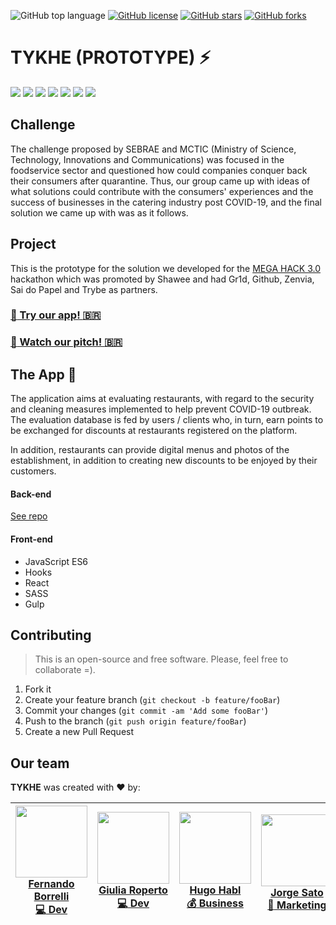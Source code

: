 ![GitHub top language](https://img.shields.io/github/languages/top/giuroperto/megahack-front)
[![GitHub license](https://img.shields.io/github/license/giuroperto/megahack-front)](https://github.com/giuroperto/megahack-front/blob/dev/LICENSE)
[![GitHub stars](https://img.shields.io/github/stars/giuroperto/megahack-front)](https://github.com/giuroperto/megahack-front/stargazers)
[![GitHub forks](https://img.shields.io/github/forks/giuroperto/megahack-front)](https://github.com/giuroperto/megahack-front/network)

# **TYKHE** (PROTOTYPE) :zap:

![](/src/assets/screenshot/1.png)
![](/src/assets/screenshot/2.png)
![](/src/assets/screenshot/4.png)
![](/src/assets/screenshot/5.png)
![](/src/assets/screenshot/6.png)
![](/src/assets/screenshot/7.png)
![](/src/assets/screenshot/8.png)

## Challenge

The challenge proposed by SEBRAE and MCTIC (Ministry of Science, Technology, Innovations and Communications) was focused in the foodservice sector and questioned how could companies conquer back their consumers after quarantine. Thus, our group came up with ideas of what solutions could contribute with the consumers' experiences and the success of businesses in the catering industry post COVID-19, and the final solution we came up with was as it follows.

## Project

This is the prototype for the solution we developed for the [MEGA HACK 3.0](https://www.megahack.com.br/) hackathon which was promoted by Shawee and had Gr1d, Github, Zenvia, Sai do Papel and Trybe as partners.

### [:iphone: Try our app! :brazil:](https://mega-hack-tykhe.netlify.app/)

### [:movie_camera: Watch our pitch! :brazil:](https://www.youtube.com/watch?v=ChX__RNtMA0&feature=youtu.be)


## The App :fork_and_knife:

The application aims at evaluating restaurants, with regard to the security and cleaning measures implemented to help prevent COVID-19 outbreak. The evaluation database is fed by users / clients who, in turn, earn points to be exchanged for discounts at restaurants registered on the platform.

In addition, restaurants can provide digital menus and photos of the establishment, in addition to creating new discounts to be enjoyed by their customers.

#### Back-end
[See repo](https://github.com/giuroperto/megahack-back)

#### Front-end

- JavaScript ES6
- Hooks
- React
- SASS
- Gulp

## Contributing
>This is an open-source and free software. Please, feel free to collaborate =).

1. Fork it 
2. Create your feature branch (`git checkout -b feature/fooBar`)
3. Commit your changes (`git commit -am 'Add some fooBar'`)
4. Push to the branch (`git push origin feature/fooBar`)
5. Create a new Pull Request

## Our team

**TYKHE** was created with :heart:  by:

|<img src="https://media-exp1.licdn.com/dms/image/C5603AQF_vneV9MrXdQ/profile-displayphoto-shrink_400_400/0?e=1598486400&v=beta&t=XBMkASOtLJdpiFU6nHFpUPuXD9BI_cJmF2iqO9vHbYg" width="115"><br/> [**Fernando Borrelli<br/> :computer: Dev**](https://www.linkedin.com/in/fernando-borrelli/) |<img src="https://media-exp1.licdn.com/dms/image/C4D03AQEidRW39hPwvA/profile-displayphoto-shrink_400_400/0?e=1598486400&v=beta&t=GrV9ioZBp9uyX3Zz7uj_uC-FY-wVuOTspSB8dRRCWUU" width="115"><br/> [**Giulia Roperto<br/> :computer: Dev**](https://www.linkedin.com/in/giuliaroperto/) |<img src="https://media-exp1.licdn.com/dms/image/C4E03AQFfqw6srZSseA/profile-displayphoto-shrink_400_400/0?e=1598486400&v=beta&t=wfs1wqPzJqDVzOM8EupZydLhObzkMCN9Uv5ImgPhzyU" width="115"><br/> [**Hugo Habl<br/> :moneybag: Business**](https://www.linkedin.com/in/hugo-habl/) |<img src="https://media-exp1.licdn.com/dms/image/C4D03AQHMBjcsiXDK5g/profile-displayphoto-shrink_400_400/0?e=1598486400&v=beta&t=k2rJLVD2UPBVYAON_BFNA4_MRyAdZR1BZXmrEi_Ppac" width="115"><br/> [**Jorge Sato<br/> :dart: Marketing**](https://www.linkedin.com/in/jorge-sato-81969522/) |<img src="https://media-exp1.licdn.com/dms/image/C4D03AQHinh-R2X_Qkg/profile-displayphoto-shrink_400_400/0?e=1598486400&v=beta&t=-vPNDnJtNhFN28M8ElRoumQux1K8wJ_jxZ1DNYGpsUg" width="115"><br/> [**Vinícius Salinas<br/> :art: UX**](https://www.linkedin.com/in/vinicius-salinas/) |
|---|---|---|---|---|
